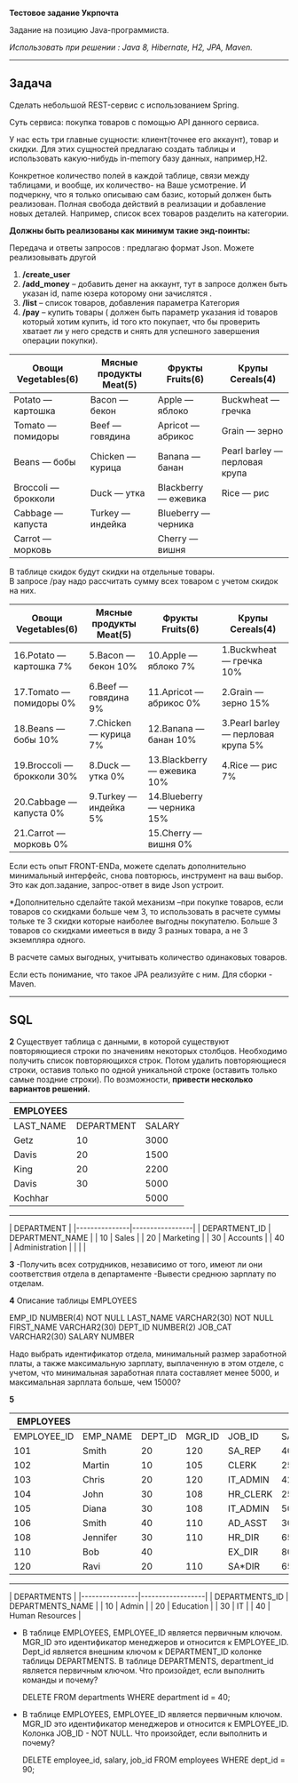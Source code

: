 **Тестовое задание Укрпочта**

Задание на позицию Java-программиста.

*Использовать при решении : Java 8, Hibernate, H2, JPA, Maven.*

---

## Задача

Сделать небольшой REST-сервис с использованием Spring.

Суть сервиса: покупка товаров с помощью API данного сервиса. 

У нас есть три главные сущности: клиент(точнее его аккаунт), товар и скидки. Для этих сущностей предлагаю создать таблицы и использовать какую-нибудь in-memory базу данных, например,H2.

Конкретное количество полей в каждой таблице, связи между таблицами, и вообще, их количество- на Ваше усмотрение. И подчеркну, что я только описываю сам базис, который должен быть реализован. Полная свобода действий в реализации и добавление новых деталей. Например, список всех товаров разделить на категории.

**Должны быть реализованы как минимум такие энд-поинты:**

Передача и ответы запросов : предлагаю формат Json. Можете реализовывать другой                       

1. **/create_user** 
2. **/add_money** – добавить денег на аккаунт, тут в запросе должен быть указан id, name юзера которому они зачислятся .
3. **/list** – список товаров, добавления параметра Категория
4. **/pay** – купить товары ( должен быть параметр указания id товаров который хотим купить, id того кто покупает, что бы проверить хватает ли у него средств и снять для успешного завершения операции покупки).

| Овощи Vegetables(6) | Мясные продукты  Meat(5)  | Фрукты Fruits(6) | Крупы Cereals(4)
|---------------------|---------------------|--------------------------|------------------|
| Potato — картошка   | Bacon — бекон       | Apple — яблоко           | Buckwheat — гречка |
| Tomato — помидоры   | Beef  — говядина    | Apricot — абрикос        | Grain — зерно |
| Beans  — бобы       | Chicken — курица    | Banana — банан           | Pearl barley — перловая крупа |
| Broccoli — брокколи | Duck — утка         | Blackberry — ежевика     | Rice — рис |
| Cabbage — капуста   | Turkey — индейка    | Blueberry — черника      |            | 
| Carrot — морковь    |                     | Cherry — вишня           |            | 

В таблице скидок будут скидки на отдельные товары.                                                                                          
В запросе /pay надо рассчитать сумму всех товаром с учетом скидок на них.

| Овощи Vegetables(6)  | Мясные продукты  Meat(5)  | Фрукты Fruits(6) | Крупы Cereals(4)
|-------------------------|------------------------|-----------------------------|------------------|
| 16.Potato — картошка 7% | 5.Bacon — бекон 10%    | 10.Apple — яблоко 7%        | 1.Buckwheat — гречка 10% |
| 17.Tomato — помидоры 0% | 6.Beef  — говядина 9%  | 11.Apricot — абрикос 0%     | 2.Grain — зерно 15% |
| 18.Beans  — бобы 10%    | 7.Chicken — курица 7%  | 12.Banana — банан 10%       | 3.Pearl barley — перловая крупа 5% |
| 19.Broccoli — брокколи 30% | 8.Duck — утка 0%    | 13.Blackberry — ежевика 10% | 4.Rice — рис 7% |
| 20.Cabbage — капуста 0% | 9.Turkey — индейка 5%  | 14.Blueberry — черника 15%  |            | 
| 21.Carrot — морковь 0%  |                        | 15.Cherry — вишня 0%        |            | 

Если есть опыт FRONT-ENDa, можете сделать дополнительно минимальный интерфейс, снова повторюсь, инструмент на ваш выбор. Это как доп.задание, запрос-ответ в виде Json устроит.

*Дополнительно сделайте такой механизм –при покупке товаров, если товаров со скидками больше чем  3, то использовать в расчете суммы тольке те 3 скидки которые наиболее выгодны покупателю. Больше 3 товаров со скидками имееться в виду 3 разных товара, а не 3 экземпляра одного.

В расчете самых выгодных, учитывать количество одинаковых товаров.

Если есть понимание, что такое JPA реализуйте с ним. Для сборки -Maven.

---

## SQL


**2** Существует таблица с данными, в которой существуют повторяющиеся строки по значениям некоторых столбцов. 
Необходимо получить список повторяющихся строк. 
Потом удалить повторяющиеся строки, оставив только по одной уникальной строке (оставить только самые поздние строки). 
По возможности, **привести несколько вариантов решений.**

| EMPLOYEES |            |           |
|-----------|------------|-----------|
| LAST_NAME | DEPARTMENT | SALARY    |
| Getz      | 10         | 3000      |
| Davis     | 20         | 1500      |
| King      | 20         | 2200      |
| Davis     | 30         | 5000      |
| Kochhar   |            | 5000      |

---

| DEPARTMENT    | 
|---------------|-----------------|
| DEPARTMENT_ID | DEPARTMENT_NAME |
| 10            | Sales           |
| 20            | Marketing       |
| 30            | Accounts        |
| 40            | Administration  |
|               |                 |

**3** -Получить всех сотрудников, независимо от того, имеют ли они соответствия отдела в
департаменте
      -Вывести среднюю зарплату по отделам.

**4** Описание таблицы EMPLOYEES

EMP_ID NUMBER(4) NOT NULL
LAST_NAME VARCHAR2(30) NOT NULL
FIRST_NAME VARCHAR2(30)
DEPT_ID NUMBER(2)
JOB_CAT VARCHAR2(30)
SALARY NUMBER

Надо выбрать идентификатор отдела, минимальный размер заработной платы, а также максимальную зарплату, выплаченную в этом отделе, с учетом, что минимальная заработная плата составляет менее 5000, и максимальная зарплата больше, чем 15000?

**5** 

| EMPLOYEES   |          |         |        |          |        |
|-------------|----------|---------|--------|----------|--------|
| EMPLOYEE_ID | EMP_NAME | DEPT_ID | MGR_ID | JOB_ID   | SALARY |
| 101         | Smith    | 20      | 120    | SA_REP   | 4000   |
| 102         | Martin   | 10      | 105    | CLERK    | 2500   |
| 103         | Chris    | 20      | 120    | IT_ADMIN | 4200   |
| 104         | John     | 30      | 108    | HR_CLERK | 2500   |
| 105         | Diana    | 30      | 108    | IT_ADMIN | 5000   |
| 106         | Smith    | 40      | 110    | AD_ASST  | 3000   |
| 108         | Jennifer | 30      | 110    | HR_DIR   | 6500   |
| 110         | Bob      | 40      |        | EX_DIR   | 8000   |
| 120         | Ravi     | 20      | 110    | SA*DIR   | 6500   | 

---

| DEPARTMENTS    |
|----------------|------------------|
| DEPARTMENTS_ID | DEPARTMENTS_NAME |
| 10             | Admin            |
| 20             | Education        |
| 30             | IT               |
| 40             | Human Resources  |

- В таблице EMPLOYEES, EMPLOYEE_ID является первичным ключом.
MGR_ID это идентификатор менеджеров и относится к EMPLOYEE_ID.
Dept_id является внешним ключом к DEPARTMENT_ID колонке таблицы DEPARTMENTS.
В таблице DEPARTMENTS, department_id является первичным ключом. 
Что произойдет, если выполнить команды и почему?
  
  DELETE
  FROM departments
  WHERE department id = 40;

- В таблице EMPLOYEES, EMPLOYEE_ID является первичным ключом.
MGR_ID это идентификатор менеджеров и относится к EMPLOYEE_ID. 
Колонка JOB_ID - NOT NULL.
Что произойдет, если выполнить и почему?

  DELETE employee_id, salary, job_id
  FROM employees
  WHERE dept_id = 90;
